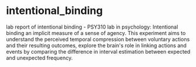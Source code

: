 # intentional_binding
lab report of intentional binding - PSY310 lab in psychology:
Intentional binding an implicit measure of a sense of agency. This experiment aims to understand the perceived temporal compression between voluntary actions and their resulting outcomes, explore the brain's role in linking actions and events by comparing the difference in interval estimation between expected and unexpected frequency. 
